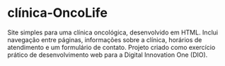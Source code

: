 # clínica-OncoLife
Site simples para uma clínica oncológica, desenvolvido em HTML. Inclui navegação entre páginas, informações sobre a clínica, horários de atendimento e um formulário de contato. Projeto criado como exercício prático de desenvolvimento web para a Digital Innovation One (DIO).
